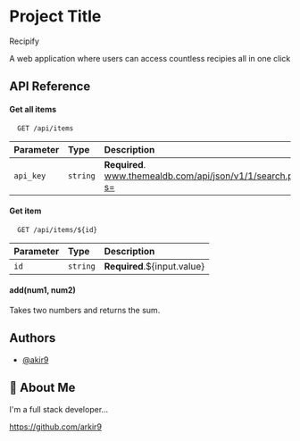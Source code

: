
# Project Title
Recipify



A web application where users can access countless recipies all in one click

## API Reference

#### Get all items

```http
  GET /api/items
```

| Parameter | Type     | Description                |
| :-------- | :------- | :------------------------- |
| `api_key` | `string` | **Required**. www.themealdb.com/api/json/v1/1/search.php?s= |

#### Get item

```http
  GET /api/items/${id}
```

| Parameter | Type     | Description                       |
| :-------- | :------- | :-------------------------------- |
| `id`      | `string` | **Required**.${input.value} |

#### add(num1, num2)

Takes two numbers and returns the sum.


## Authors

- [@akir9](https://github.com/arkir9)


## 🚀 About Me
I'm a full stack developer...

https://github.com/arkir9